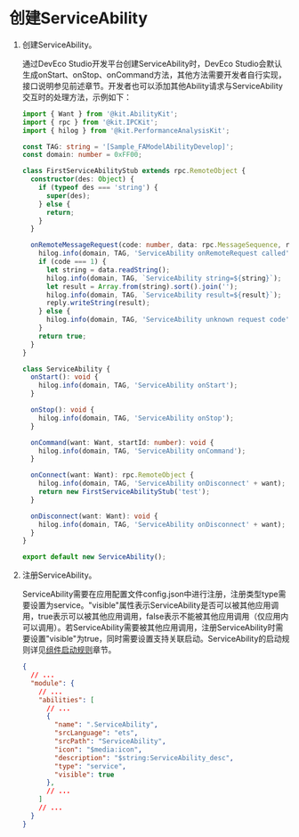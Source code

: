 # 创建ServiceAbility
<!--Kit: Ability Kit-->
<!--Subsystem: Ability-->
<!--Owner: @xialiangwei-->
<!--Designer: @jsjzju-->
<!--Tester: @lixueqing513-->
<!--Adviser: @huipeizi-->


1. 创建ServiceAbility。

    通过DevEco Studio开发平台创建ServiceAbility时，DevEco Studio会默认生成onStart、onStop、onCommand方法，其他方法需要开发者自行实现，接口说明参见前述章节。开发者也可以添加其他Ability请求与ServiceAbility交互时的处理方法，示例如下：

    ```ts
    import { Want } from '@kit.AbilityKit';
    import { rpc } from '@kit.IPCKit';
    import { hilog } from '@kit.PerformanceAnalysisKit';

    const TAG: string = '[Sample_FAModelAbilityDevelop]';
    const domain: number = 0xFF00;

    class FirstServiceAbilityStub extends rpc.RemoteObject {
      constructor(des: Object) {
        if (typeof des === 'string') {
          super(des);
        } else {
          return;
        }
      }

      onRemoteMessageRequest(code: number, data: rpc.MessageSequence, reply: rpc.MessageSequence, option: rpc.MessageOption): boolean {
        hilog.info(domain, TAG, 'ServiceAbility onRemoteRequest called');
        if (code === 1) {
          let string = data.readString();
          hilog.info(domain, TAG, `ServiceAbility string=${string}`);
          let result = Array.from(string).sort().join('');
          hilog.info(domain, TAG, `ServiceAbility result=${result}`);
          reply.writeString(result);
        } else {
          hilog.info(domain, TAG, 'ServiceAbility unknown request code');
        }
        return true;
      }
    }

    class ServiceAbility {
      onStart(): void {
        hilog.info(domain, TAG, 'ServiceAbility onStart');
      }

      onStop(): void {
        hilog.info(domain, TAG, 'ServiceAbility onStop');
      }

      onCommand(want: Want, startId: number): void {
        hilog.info(domain, TAG, 'ServiceAbility onCommand');
      }

      onConnect(want: Want): rpc.RemoteObject {
        hilog.info(domain, TAG, 'ServiceAbility onDisconnect' + want);
        return new FirstServiceAbilityStub('test');
      }

      onDisconnect(want: Want): void {
        hilog.info(domain, TAG, 'ServiceAbility onDisconnect' + want);
      }
    }

    export default new ServiceAbility();
    ```

2. 注册ServiceAbility。
   
    ServiceAbility需要在应用配置文件config.json中进行注册，注册类型type需要设置为service。"visible"属性表示ServiceAbility是否可以被其他应用调用，true表示可以被其他应用调用，false表示不能被其他应用调用（仅应用内可以调用）。若ServiceAbility需要被其他应用调用，注册ServiceAbility时需要设置"visible"为true，同时需要设置支持关联启动。ServiceAbility的启动规则详见[组件启动规则](component-startup-rules.md)章节。
    
    ```json
    {
      // ...
      "module": {
        // ...
        "abilities": [
          // ...
          {
            "name": ".ServiceAbility",
            "srcLanguage": "ets",
            "srcPath": "ServiceAbility",
            "icon": "$media:icon",
            "description": "$string:ServiceAbility_desc",
            "type": "service",
            "visible": true
          },
          // ...
        ]
        // ...
      }
    }
    ```


